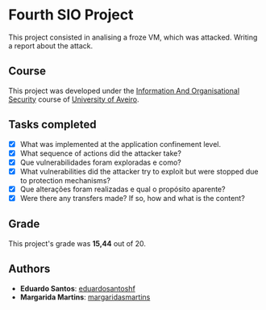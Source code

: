 ﻿# Fourth SIO Project

This project consisted in analising a froze VM, which was attacked. Writing a report about the attack.

## Course
This project was developed under the [Information And Organisational Security](https://www.ua.pt/en/uc/4143) course of [University of Aveiro](https://www.ua.pt/).

## Tasks completed
- [x] What was implemented at the application confinement level.
- [x] What sequence of actions did the attacker take?
- [x] Que vulnerabilidades foram exploradas e como?
- [x] What vulnerabilities did the attacker try to exploit but were stopped due to protection mechanisms?
- [x] Que alterações foram realizadas e qual o propósito aparente?
- [x] Were there any transfers made? If so, how and what is the content?

## Grade 
This project's grade was **15,44** out of 20.

## Authors
*  **Eduardo Santos**: [eduardosantoshf](https://github.com/eduardosantoshf)
*  **Margarida Martins**: [margaridasmartins](https://github.com/margaridasmartins)
